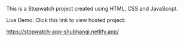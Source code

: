 This is a Stopwatch project created using HTML, CSS and JavaScript.  

Live Demo: Click this link to view hosted project:  

https://stopwatch-app-shubhangi.netlify.app/
